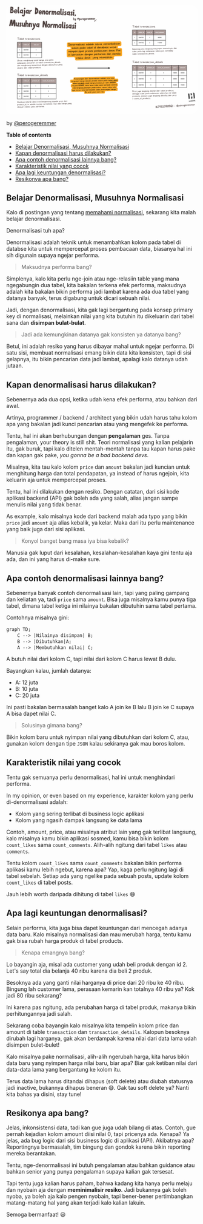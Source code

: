 <img src="assets/belajar-denormalisasi-musuhnya-normalisasi/e7915020-41c3-44e8-8f37-93e5d0b7a462.png" style="border-radius:10px;" />

<br/>

by [@perogeremmer](https://twitter.com/perogeremmer)

**Table of contents**

- [Belajar Denormalisasi, Musuhnya Normalisasi](#belajar-denormalisasi-musuhnya-normalisasi)
- [Kapan denormalisasi harus dilakukan?](#kapan-denormalisasi-harus-dilakukan)
- [Apa contoh denormalisasi lainnya bang?](#apa-contoh-denormalisasi-lainnya-bang)
- [Karakteristik nilai yang cocok](#karakteristik-nilai-yang-cocok)
- [Apa lagi keuntungan denormalisasi?](#apa-lagi-keuntungan-denormalisasi)
- [Resikonya apa bang?](#resikonya-apa-bang)

## Belajar Denormalisasi, Musuhnya Normalisasi

Kalo di postingan yang tentang [memahami normalisasi](memahami-normalisasi-database-relasi.md), sekarang kita malah belajar denormalisasi.

Denormalisasi tuh apa?

Denormalisasi adalah teknik untuk menambahkan kolom pada tabel di databse kita untuk mempercepat proses pembacaan data, biasanya hal ini sih digunain supaya ngejar performa.

> Maksudnya performa bang?

Simplenya, kalo kita perlu nge-join atau nge-relasiin table yang mana ngegabungin dua tabel, kita bakalan terkena efek performa, maksudnya adalah kita bakalan bikin performa jadi lambat karena ada dua tabel yang datanya banyak, terus digabung untuk dicari sebuah nilai.

Jadi, dengan denormalisasi, kita gak lagi bergantung pada konsep primary key di normalisasi, melainkan nilai yang kita butuhin itu dikeluarin dari tabel sana dan **disimpan bulat-bulat**.

> Jadi ada kemungkinan datanya gak konsisten ya datanya bang?

Betul, ini adalah resiko yang harus dibayar mahal untuk ngejar performa. Di satu sisi, membuat normalisasi emang bikin data kita konsisten, tapi di sisi gelapnya, itu bikin pencarian data jadi lambat, apalagi kalo datanya udah jutaan.

## Kapan denormalisasi harus dilakukan?

Sebenernya ada dua opsi, ketika udah kena efek performa, atau bahkan dari awal.

Artinya, programmer / backend / architect yang bikin udah harus tahu kolom apa yang bakalan jadi kunci pencarian atau yang mengefek ke performa.

Tentu, hal ini akan berhubungan dengan **pengalaman** ges. Tanpa pengalaman, your theory is still shit. Teori normalisasi yang kalian pelajarin itu, gak buruk, tapi kalo ditelen mentah-mentah tanpa tau kapan harus pake dan kapan gak pake, *you gonna be a bad backend devs*.

Misalnya, kita tau kalo kolom `price` dan `amount` bakalan jadi kuncian untuk menghitung harga dan total pendapatan, ya instead of harus ngejoin, kita keluarin aja untuk mempercepat proses.

Tentu, hal ini dilakukan dengan resiko. Dengan catatan, dari sisi kode aplikasi backend (API) gak boleh ada yang salah, alias jangan sampe menulis nilai yang tidak benar.

As example, kalo misalnya kode dari backend malah ada typo yang bikin `price` jadi `amount` aja alias kebalik, ya kelar. Maka dari itu perlu maintenance yang baik juga dari sisi aplikasi.

> Konyol banget bang masa iya bisa kebalik?

Manusia gak luput dari kesalahan, kesalahan-kesalahan kaya gini tentu aja ada, dan ini yang harus di-make sure.

## Apa contoh denormalisasi lainnya bang?

Sebenernya banyak contoh denormalisasi lain, tapi yang paling gampang dan keliatan ya, tadi `price` sama `amount`. Bisa juga misalnya kamu punya tiga tabel, dimana tabel ketiga ini nilainya bakalan dibutuhin sama tabel pertama.

Contohnya misalnya gini:

```mermaid
graph TD;
    C --> |Nilainya disimpan| B;
    B --> |Dibutuhkan|A;
    A --> |Membutuhkan nilai| C;
```

A butuh nilai dari kolom C, tapi nilai dari kolom C harus lewat B dulu.

Bayangkan kalau, jumlah datanya:

- A: 12 juta
- B: 10 juta
- C: 20 juta

Ini pasti bakalan bermasalah banget kalo A join ke B lalu B join ke C supaya A bisa dapet nilai C.

> Solusinya gimana bang?

Bikin kolom baru untuk nyimpan nilai yang dibutuhkan dari kolom C, atau, gunakan kolom dengan tipe `JSON` kalau sekiranya gak mau boros kolom.

## Karakteristik nilai yang cocok

Tentu gak semuanya perlu denormalisasi, hal ini untuk menghindari performa.

In my opinion, or even based on my experience, karakter kolom yang perlu di-denormalisasi adalah:

- Kolom yang sering terlibat di business logic aplikasi
- Kolom yang ngasih dampak langsung ke data lama

Contoh, amount, price, atau misalnya atribut lain yang gak terlibat langsung, kalo misalnya kamu bikin aplikasi sosmed, kamu bisa bikin kolom `count_likes` sama `count_comments`. Alih-alih ngitung dari tabel `likes` atau `comments`.

Tentu kolom `count_likes` sama `count_comments` bakalan bikin performa aplikasi kamu lebih ngebut, karena apa? Yap, kaga perlu ngitung lagi di tabel sebelah. Setiap ada yang ngelike pada sebuah posts, update kolom `count_likes` di tabel posts.

Jauh lebih worth daripada dihitung di tabel `likes` 😄

## Apa lagi keuntungan denormalisasi?

Selain performa, kita juga bisa dapet keuntungan dari mencegah adanya data baru. Kalo misalnya normalisasi dan mau merubah harga, tentu kamu gak bisa rubah harga produk di tabel products.

> Kenapa emangnya bang?

Lo bayangin aja, misal ada customer yang udah beli produk dengan id 2. Let's say total dia belanja 40 ribu karena dia beli 2 produk.

Besoknya ada yang ganti nilai harganya di price dari 20 ribu ke 40 ribu. Bingung lah customer lama, perasaan kemarin kan totalnya 40 ribu ya? Kok jadi 80 ribu sekarang?

Ini karena pas ngitung, ada perubahan harga di tabel produk, makanya bikin perhitungannya jadi salah.

Sekarang coba bayangin kalo misalnya kita tempelin kolom price dan amount di table `transaction` dan `transaction_details`. Kalopun besoknya dirubah lagi harganya, gak akan berdampak karena nilai dari data lama udah disimpen bulet-bulet!

Kalo misalnya pake normalisasi, alih-alih ngerubah harga, kita harus bikin data baru yang nyimpen harga nilai baru, biar apa? Biar gak ketiban nilai dari data-data lama yang bergantung ke kolom itu.

Terus data lama harus ditandai dihapus (soft delete) atau diubah statusnya jadi inactive, bukannya dihapus beneran 😅. Gak tau soft delete ya? Nanti kita bahas ya disini, stay tune!

## Resikonya apa bang?

Jelas, inkonsistensi data, tadi kan gue juga udah bilang di atas. Contoh, gue pernah kejadian kolom amount diisi nilai 0, tapi pricenya ada. Kenapa? Ya jelas, ada bug logic dari sisi business logic di aplikasi (API). Akibatnya apa? Reportingnya bermasalah, tim bingung dan gondok karena bikin reporting mereka berantakan.

Tentu, nge-denormalisasi ini butuh pengalaman atau bahkan guidance atau bahkan senior yang punya pengalaman supaya kalian gak tersesat.

Tapi tentu juga kalian harus paham, bahwa kadang kita hanya perlu melaju dan nyobain aja dengan **meminimalisir resiko**. Jadi bukannya gak boleh nyoba, ya boleh aja kalo pengen nyobain, tapi bener-bener pertimbangkan matang-matang hal yang akan terjadi kalo kalian lakuin.

Semoga bermanfaat! 😃